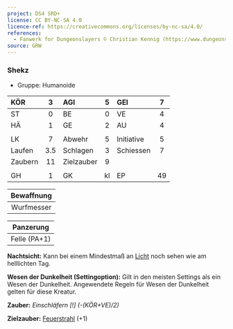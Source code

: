 ```yaml
---
project: DS4 SRD+
license: CC BY-NC-SA 4.0
licence-ref: https://creativecommons.org/licenses/by-nc-sa/4.0/
references: 
  - Fanwerk for Dungeonslayers © Christian Kennig (https://www.dungeonslayers.net/)
source: GRW
---
```


### Shekz

- Gruppe: Humanoide

| KÖR     |  3  | AGI        |  5  | GEI        |  7  |
| :------ | :-: | :--------- | :-: | :--------- | :-: |
| ST      |  0  | BE         |  0  | VE         |  4  |
| HÄ      |  1  | GE         |  2  | AU         |  4  |
|         |     |            |     |            |     |
| LK      |  7  | Abwehr     |  5  | Initiative |  5  |
| Laufen  | 3.5 | Schlagen   |  3  | Schiessen  |  7  |
| Zaubern | 11  | Zielzauber |  9  |            |     |
|         |     |            |     |            |     |
| GH      |  1  | GK         | kl  | EP         | 49  |

| Bewaffnung |
| :--------: |
| Wurfmesser |

|  Panzerung   |
| :----------: |
| Felle (PA+1) |

**Nachtsicht:** Kann bei einem Mindestmaß an [Licht](../../grw/zauber/licht.md) noch sehen wie am helllichten Tag.

**Wesen der Dunkelheit (Settingoption):** Gilt in den meisten Settings als ein Wesen der Dunkelheit. Angewendete Regeln für Wesen der Dunkelheit gelten für diese Kreatur.

**Zauber:** _Einschläfern [!] (-(KÖR+VE)/2)_

**Zielzauber:** [Feuerstrahl](../../grw/zauber/feuerstrahl.md) (+1)

